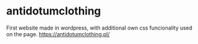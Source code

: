# antidotumclothing
First website made in wordpress, with additional own css funcionality used on the page. 
https://antidotumclothing.pl/
